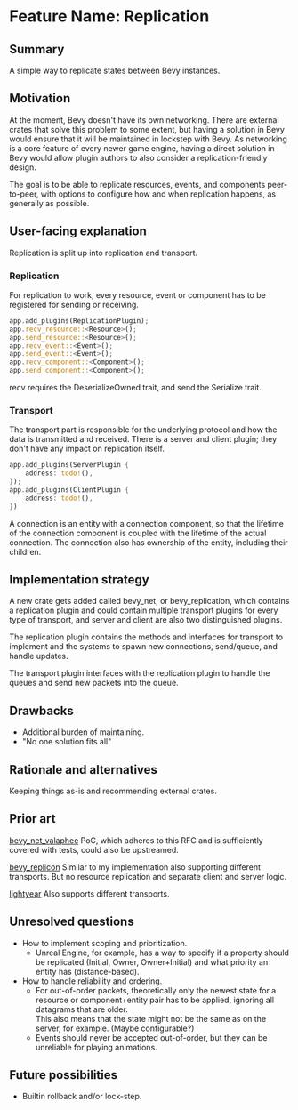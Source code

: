 # Feature Name: Replication

## Summary

A simple way to replicate states between Bevy instances.

## Motivation

At the moment, Bevy doesn't have its own networking. There are external crates that solve this problem to some extent, but having a solution in Bevy would ensure that it will be maintained in lockstep with Bevy. As networking is a core feature of every newer game engine, having a direct solution in Bevy would allow plugin authors to also consider a replication-friendly design.

The goal is to be able to replicate resources, events, and components peer-to-peer, with options to configure how and when replication happens, as generally as possible.

## User-facing explanation

Replication is split up into replication and transport.

### Replication

For replication to work, every resource, event or component has to be registered for sending or receiving.
```rs
app.add_plugins(ReplicationPlugin);
app.recv_resource::<Resource>();
app.send_resource::<Resource>();
app.recv_event::<Event>();
app.send_event::<Event>();
app.recv_component::<Component>();
app.send_component::<Component>();
```
recv requires the DeserializeOwned trait, and send the Serialize trait.

### Transport

The transport part is responsible for the underlying protocol and how the data is transmitted and received.
There is a server and client plugin; they don't have any impact on replication itself.
```rs
app.add_plugins(ServerPlugin {
    address: todo!(),
});
app.add_plugins(ClientPlugin {
    address: todo!(),
})
```

A connection is an entity with a connection component, so that the lifetime of the connection component is coupled with the lifetime of the actual connection. The connection also has ownership of the entity, including their children.

## Implementation strategy

A new crate gets added called bevy_net, or bevy_replication, which contains a replication plugin and could contain multiple transport plugins for every type of transport, and server and client are also two distinguished plugins.

The replication plugin contains the methods and interfaces for transport to implement and the systems to spawn new connections, send/queue, and handle updates.

The transport plugin interfaces with the replication plugin to handle the queues and send new packets into the queue.

## Drawbacks

- Additional burden of maintaining.
- "No one solution fits all"

## Rationale and alternatives

Keeping things as-is and recommending external crates.

## Prior art

[bevy_net_valaphee](https://github.com/valaphee/bevy_net)
PoC, which adheres to this RFC and is sufficiently covered with tests, could also be upstreamed.

[bevy_replicon](https://github.com/projectharmonia/bevy_replicon)
Similar to my implementation also supporting different transports. But no resource replication and separate client and server logic.

[lightyear](https://github.com/cBournhonesque/lightyear)
Also supports different transports.

## Unresolved questions

- How to implement scoping and prioritization.
  - Unreal Engine, for example, has a way to specify if a property should be replicated (Initial, Owner, Owner+Initial) and what priority an entity has (distance-based).
- How to handle reliability and ordering.
  - For out-of-order packets, theoretically only the newest state for a resource or component+entity pair has to be applied, ignoring all datagrams that are older.<br>
    This also means that the state might not be the same as on the server, for example. (Maybe configurable?)
  - Events should never be accepted out-of-order, but they can be unreliable for playing animations.

## Future possibilities

- Builtin rollback and/or lock-step.
